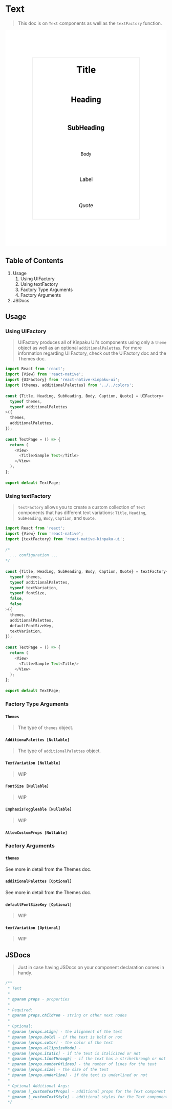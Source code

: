# Text

> This doc is on `Text` components as well as the `textFactory` function.

<p align="middle">
  <img src="https://raw.githubusercontent.com/hirokazutei/react-native-kinpaku-ui/master/.doc/images/Text.png" width="800" />
</p>

## Table of Contents

1. Usage
   1. Using UIFactory
   1. Using textFactory
   1. Factory Type Arguments
   1. Factory Arguments
1. JSDocs

## Usage

### Using UIFactory

> UIFactory produces all of Kinpaku UI's components using only a `theme` object as well as an optional `additionalPalettes`. For more information regarding UI Factory, check out the UIFactory doc and the Themes doc.

```ts
import React from 'react';
import {View} from 'react-native';
import {UIFactory} from 'react-native-kinpaku-ui';
import {themes, additionalPalettes} from '../../colors';

const {Title, Heading, SubHeading, Body, Caption, Quote} = UIFactory<
  typeof themes,
  typeof additionalPalettes
>({
  themes,
  additionalPalettes,
});

const TextPage = () => {
  return (
    <View>
      <Title>Sample Text</Title>
    </View>
  );
};

export default TextPage;
```

### Using textFactory

> `textFactory` allows you to create a custom collection of `Text` components that has different text variations: `Title`, `Heading`, `SubHeading`, `Body`, `Caption`, and `Quote`.

```ts
import React from 'react';
import {View} from 'react-native';
import {textFactory} from 'react-native-kinpaku-ui';

/*
  ... configuration ...
*/

const {Title, Heading, SubHeading, Body, Caption, Quote} = textFactory<
  typeof themes,
  typeof additionalPalettes,
  typeof textVariation,
  typeof fontSize,
  false,
  false
>({
  themes,
  additionalPalettes,
  defaultFontSizeKey,
  textVariation,
});

const TextPage = () => {
  return (
    <View>
      <Title>Sample Text<Title/>
    </View>
  );
};

export default TextPage;
```

### Factory Type Arguments

#### `Themes`

> The type of `themes` object.

#### `AdditionaPalettes [Nullable]`

> The type of `additionalPalettes` object.

#### `TextVariation [Nullable]`

> WIP

#### `FontSize [Nullable]`

> WIP

#### `EmphasisToggleable [Nullable]`

> WIP

#### `AllowCustomProps [Nullable]`

### Factory Arguments

#### `themes`

See more in detail from the Themes doc.

#### `additionalPalettes [Optional]`

See more in detail from the Themes doc.

#### `defaultFontSizeKey [Optional]`

> WIP

#### `textVariation [Optional]`

> WIP

## JSDocs

> Just in case having JSDocs on your component declaration comes in handy.

```ts
/**
 * Text
 *
 * @param props - properties
 *
 * Required:
 * @param props.children - string or other next nodes
 *
 * Optional:
 * @param [props.align] - the alignment of the text
 * @param [props.bold] - if the text is bold or not
 * @param [props.color] - the color of the text
 * @param [props.ellipsizeMode] -
 * @param [props.italic] - if the text is italicized or not
 * @param [props.lineThrough] - if the text has a strikethrough or not
 * @param [props.numberOfLines] - the number of lines for the text
 * @param [props.size] - the size of the text
 * @param [props.underline] - if the text is underlined or not
 *
 * Optional Additional Args:
 * @param [_customTextProps] - additional props for the Text component
 * @param [_customTextStyle] - additional styles for the Text component
 */
```
